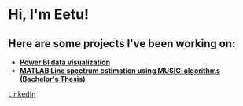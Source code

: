 <h1>Hi, I'm Eetu! </h1>

<h2> Here are some projects I've been working on: </h2>

- <b>[Power BI data visualization](https://github.com/eetujaa/vehicle_stock)</b>
- <b>[MATLAB Line spectrum estimation using MUSIC-algorithms (Bachelor's Thesis)](https://github.com/eetujaa/MUSIC-algorithm)</b>

<a href="https://www.linkedin.com/in/eetu-jääsola-56aa0325b/"> LinkedIn </a>
